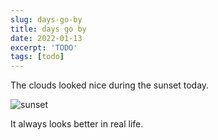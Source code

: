 ```yaml
---
slug: days-go-by
title: days go by
date: 2022-01-13
excerpt: 'TODO'
tags: [todo]
---
```


<script>
  import Image from "$lib/components/base/image.svelte";
</script>

The clouds looked nice during the sunset today.

<Image
  path="posts/{slug}"
  filename="20220112_222804"
  alt="sunset"
/>

It always looks better in real life.